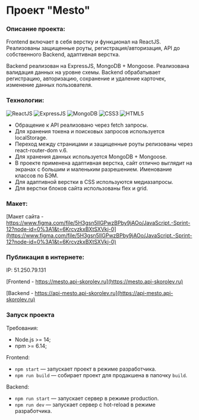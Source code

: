 # Проект "Mesto"

### Описание проекта:

Frontend включает в себя верстку и функционал на ReactJS. Реализованы защищенные роуты, регистрация/авторизация, API до собственного Backend, адаптивная верстка.

Backend реализован на ExpressJS, MongoDB + Mongoose. Реализована валидация данных на уровне схемы. Backend обрабатывает регистрацию, авторизацию, сохранение и удаление карточек, изменение данных пользователя.

### Технологии:

<img src="https://img.shields.io/badge/ReactJS-blue?logo=React&logoColor=white" alt="ReactJS" title="ReactJS"/> <img src="https://img.shields.io/badge/ExpressJS-blue?logo=express&logoColor=white" alt="ExpressJS" title="ExpressJS"/> <img src="https://img.shields.io/badge/MongoDB-blue?logo=MongoDB&logoColor=white" alt="MongoDB" title="MongoDB"/> <img src="https://img.shields.io/badge/CSS3-blue?logo=css3&logoColor=white" alt="CSS3" title="CSS3"/> <img src="https://img.shields.io/badge/HTML5-blue?logo=html5&logoColor=white" alt="HTML5" title="HTML5"/>

- Обращение к API реализовано через fetch запросы.
- Для хранения токена и поисковых запросов используется localStorage.
- Переход между страницами и защищенные роуты релизованы через react-router-dom v.6.
- Для хранения данных используется MongoDB + Mongoose.
- В проекте применена адаптивная верстка, сайт отлично выглядит на экранах с большим и маленьким разрешением. Именование классов по БЭМ.
- Для адаптивной верстки в CSS используются медиазапросы.
- Для верстки блоков сайта использованы flex и grid.

### Макет:

[Макет сайта - https://www.figma.com/file/5H3gsn5lIGPwzBPby9jAOo/JavaScript.-Sprint-12?node-id=0%3A1&t=6KrcvzkxBXtSXVkj-0](https://www.figma.com/file/5H3gsn5lIGPwzBPby9jAOo/JavaScript.-Sprint-12?node-id=0%3A1&t=6KrcvzkxBXtSXVkj-0)

### Публикация в интернете:

IP: 51.250.79.131

[Frontend - https://mesto.api-skorolev.ru](https://mesto.api-skorolev.ru)

[Backend - https://api-mesto.api-skorolev.ru](https://api-mesto.api-skorolev.ru)

### Запуск проекта

Требования:

- Node.js >= 14;
- npm >= 6.14;

Frontend:

- `npm start` — запускает проект в режиме разработчика.
- `npm run build` — собирает проект для продакшена в папочку `build`.

Backend:

- `npm run start` — запускает сервер в режиме production.
- `npm run dev` — запускает сервер с hot-reload в режиме разработчика.
